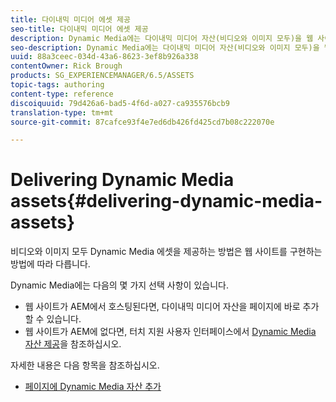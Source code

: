 ```yaml
---
title: 다이내믹 미디어 에셋 제공
seo-title: 다이내믹 미디어 에셋 제공
description: Dynamic Media에는 다이내믹 미디어 자산(비디오와 이미지 모두)을 웹 사이트에 제공할 수 있는 선택 사항이 몇 가지 있습니다.
seo-description: Dynamic Media에는 다이내믹 미디어 자산(비디오와 이미지 모두)을 웹 사이트에 제공할 수 있는 선택 사항이 몇 가지 있습니다.
uuid: 88a3ceec-034d-43a6-8623-3ef8b926a338
contentOwner: Rick Brough
products: SG_EXPERIENCEMANAGER/6.5/ASSETS
topic-tags: authoring
content-type: reference
discoiquuid: 79d426a6-bad5-4f6d-a027-ca935576bcb9
translation-type: tm+mt
source-git-commit: 87cafce93f4e7ed6db426fd425cd7b08c222070e

---
```



# Delivering Dynamic Media assets{#delivering-dynamic-media-assets}

비디오와 이미지 모두 Dynamic Media 에셋을 제공하는 방법은 웹 사이트를 구현하는 방법에 따라 다릅니다.

Dynamic Media에는 다음의 몇 가지 선택 사항이 있습니다.

* 웹 사이트가 AEM에서 호스팅된다면, 다이내믹 미디어 자산을 페이지에 바로 추가할 수 있습니다.
* 웹 사이트가 AEM에 없다면, 터치 지원 사용자 인터페이스에서 [Dynamic Media 자산 제공](/help/assets/delivering-dynamic-media-assets.md)을 참조하십시오.

자세한 내용은 다음 항목을 참조하십시오.

* [페이지에 Dynamic Media 자산 추가](/help/sites-classic-ui-authoring/dynamic-media-assets-adding-to-page.md)

